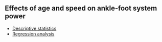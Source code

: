 ## Effects of age and speed on ankle-foot system power
- [Descriptive statistics](https://nbviewer.jupyter.org/github/BMClab/papers/blob/master/age_speed_af_power/notebooks/descriptive.ipynb)   
- [Regression analysis](https://nbviewer.jupyter.org/github/BMClab/papers/blob/master/age_speed_af_power/notebooks/regression.ipynb)  

